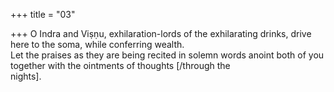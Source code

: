 +++
title = "03"

+++
O Indra and Viṣṇu, exhilaration-lords of the exhilarating drinks, drive  here to the soma, while conferring wealth.  
Let the praises as they are being recited in solemn words anoint both  of you together with the ointments of thoughts [/through the  
nights].  